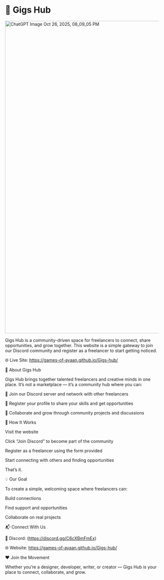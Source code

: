 # 💼 Gigs Hub

<img width="1536" height="1024" alt="ChatGPT Image Oct 26, 2025, 08_09_05 PM" src="https://github.com/user-attachments/assets/0cc85386-c1bf-467e-aec5-1adce5d235db" />


Gigs Hub is a community-driven space for freelancers to connect, share opportunities, and grow together.
This website is a simple gateway to join our Discord community and register as a freelancer to start getting noticed.

🌐 Live Site: https://games-of-ayaan.github.io/Gigs-hub/

🌟 About Gigs Hub

Gigs Hub brings together talented freelancers and creative minds in one place.
It’s not a marketplace — it’s a community hub where you can:

💬 Join our Discord server and network with other freelancers

📝 Register your profile to share your skills and get opportunities

🤝 Collaborate and grow through community projects and discussions

🚀 How It Works

Visit the website

Click “Join Discord” to become part of the community

Register as a freelancer using the form provided

Start connecting with others and finding opportunities

That’s it.

💡 Our Goal

To create a simple, welcoming space where freelancers can:

Build connections

Find support and opportunities

Collaborate on real projects

📬 Connect With Us

💬 Discord: (https://discord.gg/C6cXBmFmEx)

🌐 Website: https://games-of-ayaan.github.io/Gigs-hub/

❤️ Join the Movement

Whether you’re a designer, developer, writer, or creator —
Gigs Hub is your place to connect, collaborate, and grow.
